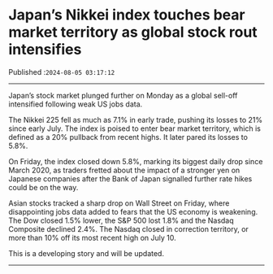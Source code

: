 # Japan’s Nikkei index touches bear market territory as global stock rout intensifies

Published :`2024-08-05 03:17:12`

---

Japan’s stock market plunged further on Monday as a global sell-off intensified following weak US jobs data.

The Nikkei 225 fell as much as 7.1% in early trade, pushing its losses to 21% since early July. The index is poised to enter bear market territory, which is defined as a 20% pullback from recent highs. It later pared its losses to 5.8%.

On Friday, the index closed down 5.8%, marking its biggest daily drop since March 2020, as traders fretted about the impact of a stronger yen on Japanese companies after the Bank of Japan signalled further rate hikes could be on the way.

Asian stocks tracked a sharp drop on Wall Street on Friday, where disappointing jobs data added to fears that the US economy is weakening. The Dow closed 1.5% lower, the S&P 500 lost 1.8% and the Nasdaq Composite declined 2.4%. The Nasdaq closed in correction territory, or more than 10% off its most recent high on July 10.

This is a developing story and will be updated.

---

